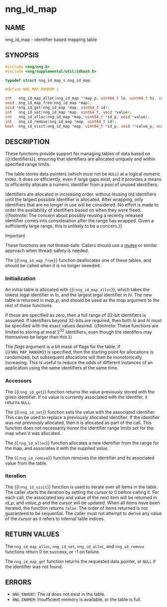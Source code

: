 # nng_id_map

## NAME

nng_id_map - identifier based mapping table

## SYNOPSIS

```c
#include <nng/nng.h>
#include <nng/supplemental/util/idhash.h>

typedef struct nng_id_map_s nng_id_map;

#define NNG_MAP_RANDOM 1

int   nng_id_map_alloc(nng_id_map **map_p, uint64_t lo, uint64_t hi, int flags);
void  nng_id_map_free(nng_id_map *map);
void *nng_id_get(nng_id_map *map, uint64_t id);
int   nng_id_set(nng_id_map *map, uint64_t, void *value);
int   nng_id_alloc(nng_id_map *map, uint64_t *id_p, void *value);
int   nng_id_remove(nng_id_map *map, uint64_t id);
bool  nng_id_visit(nng_id_map *map, uint64_t *id_p, void **value_p, uint32_t *cursor);
```

## DESCRIPTION

These functions provide support for managing tables of data based on
{{i:identifiers}}, ensuring that identifiers are allocated uniquely and within
specified range limits.

The table stores data pointers (which must not be `NULL`) at a logical numeric index.
It does so efficiently, even if large gaps exist, and it provides a means to efficiently
allocate a numeric identifier from a pool of unused identifiers.

Identifiers are allocated in increasing order, without reusing old identifiers until the
largest possible identifier is allocated. After wrapping, only identifiers that are no longer
in use will be considered.
No effort is made to order the availability of identifiers based on
when they were freed.{{footnote: The concern about possibly reusing a
recently released identifier comes into consideration after the range has wrapped.
Given a sufficiently large range, this is unlikely to be a concern.}}

> [!IMPORTANT]
> These functions are _not_ thread-safe.
> Callers should use a [mutex][mutex] or similar approach when thread-safety is needed.

The {{i:`nng_id_map_free`}} function deallocates one of these tables, and should be called
when it is no longer neeeded.

### Initialization

An initial table is allocated with {{i:`nng_id_map_alloc`}}, which takes the lowest legal identifier in _lo_,
and the largest legal identifier in _hi_.
The new table is returned in _map_p_, and should be used as the _map_ argument to the rest of these functions.

If these are specified as zero, then a full range of 32-bit identifiers is assumed.
If identifiers beyond 32-bits are required,
then both _lo_ and _hi_ must be specified with the exact values desired.
{{footnote: These functions are limited to storing at most 2<sup>32</sup> identifiers, even though the identifers may
themselves be larger than this.}}

The _flags_ argument is a bit mask of flags for the table.
If {{i:`NNG_MAP_RANDOM`}} is specified, then the starting point for allocations is randomized, but subsequent allocations will then be monotonically increasing.
This is useful to reduce the odds of different instances of an application using the same identifiers at the same time.

### Accessors

The {{i:`nng_id_get`}} function returns the value previously stored with the given identifier.
If no value is currently associated with the identifer, it returns `NULL`.

The {{i:`nng_id_set`}} function sets the value with the associated identifier.
This can be used to replace a previously allocated identifier.
If the identifier was not previously allocated, then it is allocated as part of the call.
This function does not necessarily honor the identifier range limits set for the map when it was allocated.

The {{:`nng_id_alloc`}} function allocates a new identifier from the range for the map, and associates it with
the supplied _value_.

The {{:`nng_id_remove`}} function removes the identifier and its associated value from the table.

### Iteration

The {{i:`nng_id_visit`}} function is used to iterate over all items in the table.
The caller starts the iteration by setting the _cursor_ to 0 before calling it.
For each call, the associated key and value of the next item will be returned in _id_p_,
and _value_p_ and the _cursor_ will be updated.
When all items have been iterated, the function returns `false`.
The order of items returned is not guaranteed to be sequential.
The caller must not attempt to derive any value of the _cursor_ as it refers to internal table indices.

## RETURN VALUES

The `nng_id_map_alloc`, `nng_id_set`, `nng_id_alloc`, and `nng_id_remove` functions
return 0 on success, or -1 on failure.

The `nng_id_map_get` function returns the requested data pointer, or `NULL` if the identifier was not found.

## ERRORS

- `NNG_ENOENT`: The _id_ does not exist in the table.
- `NNG_ENOMEM`: Insufficient memory is available, or the table is full.

[mutex]: ../thr/nng_mtx.md
